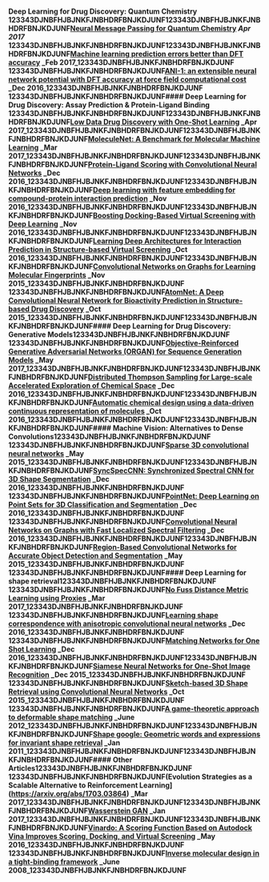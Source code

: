 #### Deep Learning for Drug Discovery: Quantum Chemistry 123343DJNBFHJBJNKFJNBHDRFBNJKDJUNF123343DJNBFHJBJNKFJNBHDRFBNJKDJUNF[Neural Message Passing for Quantum Chemistry](https://arxiv.org/abs/1704.01212) _Apr 2017_ 123343DJNBFHJBJNKFJNBHDRFBNJKDJUNF123343DJNBFHJBJNKFJNBHDRFBNJKDJUNF[Machine learning prediction errors better than DFT accuracy](https://arxiv.org/abs/1702.05532) _Feb 2017_123343DJNBFHJBJNKFJNBHDRFBNJKDJUNF 123343DJNBFHJBJNKFJNBHDRFBNJKDJUNF[ANI-1: an extensible neural network potential with DFT accuracy at force field computational cost](http://pubs.rsc.org/en/content/articlehtml/2017/sc/c6sc05720a) _Dec 2016_123343DJNBFHJBJNKFJNBHDRFBNJKDJUNF 123343DJNBFHJBJNKFJNBHDRFBNJKDJUNF#### Deep Learning for Drug Discovery: Assay Prediction & Protein-Ligand Binding 123343DJNBFHJBJNKFJNBHDRFBNJKDJUNF123343DJNBFHJBJNKFJNBHDRFBNJKDJUNF[Low Data Drug Discovery with One-Shot Learning](http://pubs.acs.org/doi/abs/10.1021/acscentsci.6b00367) _Apr 2017_123343DJNBFHJBJNKFJNBHDRFBNJKDJUNF123343DJNBFHJBJNKFJNBHDRFBNJKDJUNF[MoleculeNet: A Benchmark for Molecular Machine Learning](https://arxiv.org/abs/1703.00564) _Mar 2017_123343DJNBFHJBJNKFJNBHDRFBNJKDJUNF123343DJNBFHJBJNKFJNBHDRFBNJKDJUNF[Protein-Ligand Scoring with Convolutional Neural Networks](https://arxiv.org/abs/1612.02751) _Dec 2016_123343DJNBFHJBJNKFJNBHDRFBNJKDJUNF123343DJNBFHJBJNKFJNBHDRFBNJKDJUNF[Deep learning with feature embedding for compound-protein interaction prediction](http://www.biorxiv.org/content/early/2016/11/07/086033) _Nov 2016_123343DJNBFHJBJNKFJNBHDRFBNJKDJUNF123343DJNBFHJBJNKFJNBHDRFBNJKDJUNF[Boosting Docking-Based Virtual Screening with Deep Learning](http://pubs.acs.org/doi/abs/10.1021/acs.jcim.6b00355) _Nov 2016_123343DJNBFHJBJNKFJNBHDRFBNJKDJUNF123343DJNBFHJBJNKFJNBHDRFBNJKDJUNF[Learning Deep Architectures for Interaction Prediction in Structure-based Virtual Screening](https://arxiv.org/abs/1610.07187) _Oct 2016_123343DJNBFHJBJNKFJNBHDRFBNJKDJUNF123343DJNBFHJBJNKFJNBHDRFBNJKDJUNF[Convolutional Networks on Graphs for Learning Molecular Fingerprints](123343DJNBFHJBJNKFJNBHDRFBNJKDJUNFhttp://papers.nips.cc/paper/5954-convolutional-networks-on-graphs-for-learning-molecular-fingerprints) _Nov 2015_123343DJNBFHJBJNKFJNBHDRFBNJKDJUNF 123343DJNBFHJBJNKFJNBHDRFBNJKDJUNF[AtomNet: A Deep Convolutional Neural Network for Bioactivity Prediction in Structure-based Drug Discovery](https://arxiv.org/abs/1510.02855) _Oct 2015_123343DJNBFHJBJNKFJNBHDRFBNJKDJUNF123343DJNBFHJBJNKFJNBHDRFBNJKDJUNF#### Deep Learning for Drug Discovery: Generative Models123343DJNBFHJBJNKFJNBHDRFBNJKDJUNF 123343DJNBFHJBJNKFJNBHDRFBNJKDJUNF[Objective-Reinforced Generative Adversarial Networks (ORGAN) for Sequence Generation Models](https://arxiv.org/abs/1705.10843) _May 2017_123343DJNBFHJBJNKFJNBHDRFBNJKDJUNF123343DJNBFHJBJNKFJNBHDRFBNJKDJUNF[Distributed Thompson Sampling for Large-scale Accelerated Exploration of Chemical Space](https://bayesopt.github.io/papers/2016/LobatoEdward.pdf) _Dec 2016_123343DJNBFHJBJNKFJNBHDRFBNJKDJUNF123343DJNBFHJBJNKFJNBHDRFBNJKDJUNF[Automatic chemical design using a data-driven continuous representation of molecules](https://arxiv.org/abs/1610.02415) _Oct 2016_123343DJNBFHJBJNKFJNBHDRFBNJKDJUNF123343DJNBFHJBJNKFJNBHDRFBNJKDJUNF#### Machine Vision: Alternatives to Dense Convolutions123343DJNBFHJBJNKFJNBHDRFBNJKDJUNF 123343DJNBFHJBJNKFJNBHDRFBNJKDJUNF[Sparse 3D convolutional neural networks](https://arxiv.org/abs/1505.02890) _May 2015_123343DJNBFHJBJNKFJNBHDRFBNJKDJUNF123343DJNBFHJBJNKFJNBHDRFBNJKDJUNF[SyncSpecCNN: Synchronized Spectral CNN for 3D Shape Segmentation](https://arxiv.org/abs/1612.00606) _Dec 2016_123343DJNBFHJBJNKFJNBHDRFBNJKDJUNF 123343DJNBFHJBJNKFJNBHDRFBNJKDJUNF[PointNet: Deep Learning on Point Sets for 3D Classification and Segmentation](https://arxiv.org/abs/1612.00593) _Dec 2016_123343DJNBFHJBJNKFJNBHDRFBNJKDJUNF 123343DJNBFHJBJNKFJNBHDRFBNJKDJUNF[Convolutional Neural Networks on Graphs with Fast Localized Spectral Filtering](http://papers.nips.cc/paper/6081-convolutional-neural-networks-on-graphs-with-fast-localized-spectral-filtering) _Dec 2016_123343DJNBFHJBJNKFJNBHDRFBNJKDJUNF123343DJNBFHJBJNKFJNBHDRFBNJKDJUNF[Region-Based Convolutional Networks for Accurate Object Detection and Segmentation](http://ieeexplore.ieee.org/abstract/document/7112511/) _May 2015_123343DJNBFHJBJNKFJNBHDRFBNJKDJUNF 123343DJNBFHJBJNKFJNBHDRFBNJKDJUNF#### Deep Learning for shape retrieval123343DJNBFHJBJNKFJNBHDRFBNJKDJUNF 123343DJNBFHJBJNKFJNBHDRFBNJKDJUNF[No Fuss Distance Metric Learning using Proxies](https://arxiv.org/abs/1703.07464) _Mar 2017_123343DJNBFHJBJNKFJNBHDRFBNJKDJUNF 123343DJNBFHJBJNKFJNBHDRFBNJKDJUNF[Learning shape correspondence with anisotropic convolutional neural networks](http://papers.nips.cc/paper/6045-learning-shape-correspondence-with-anisotropic-convolutional-neural-networks) _Dec 2016_123343DJNBFHJBJNKFJNBHDRFBNJKDJUNF 123343DJNBFHJBJNKFJNBHDRFBNJKDJUNF[Matching Networks for One Shot Learning](http://papers.nips.cc/paper/6385-matching-networks-for-one-shot-learning) _Dec 2016_123343DJNBFHJBJNKFJNBHDRFBNJKDJUNF123343DJNBFHJBJNKFJNBHDRFBNJKDJUNF[Siamese Neural Networks for One-Shot Image Recognition](https://pdfs.semanticscholar.org/e669/55e4a24b611c54f9e7f6b178e7cbaddd0fbb.pdf) _Dec 2015_123343DJNBFHJBJNKFJNBHDRFBNJKDJUNF 123343DJNBFHJBJNKFJNBHDRFBNJKDJUNF[Sketch-based 3D Shape Retrieval using Convolutional Neural Networks](123343DJNBFHJBJNKFJNBHDRFBNJKDJUNFhttps://pdfs.semanticscholar.org/7cf2/521ef7f1560e94cb1138cf92034881f61fe2.pdf) _Oct 2015_123343DJNBFHJBJNKFJNBHDRFBNJKDJUNF 123343DJNBFHJBJNKFJNBHDRFBNJKDJUNF[A game-theoretic approach to deformable shape matching](http://ieeexplore.ieee.org/abstract/document/6247674/) _June 2012_123343DJNBFHJBJNKFJNBHDRFBNJKDJUNF123343DJNBFHJBJNKFJNBHDRFBNJKDJUNF[Shape google: Geometric words and expressions for invariant shape retrieval](http://dl.acm.org/citation.cfm?id=1899405) _Jan 2011_123343DJNBFHJBJNKFJNBHDRFBNJKDJUNF123343DJNBFHJBJNKFJNBHDRFBNJKDJUNF#### Other Articles123343DJNBFHJBJNKFJNBHDRFBNJKDJUNF 123343DJNBFHJBJNKFJNBHDRFBNJKDJUNF(Evolution Strategies as a Scalable Alternative to Reinforcement Learning](https://arxiv.org/abs/1703.03864) _Mar 2017_123343DJNBFHJBJNKFJNBHDRFBNJKDJUNF123343DJNBFHJBJNKFJNBHDRFBNJKDJUNF[Wasserstein GAN](https://arxiv.org/abs/1701.07875) _Jan 2017_123343DJNBFHJBJNKFJNBHDRFBNJKDJUNF123343DJNBFHJBJNKFJNBHDRFBNJKDJUNF[Vinardo: A Scoring Function Based on Autodock Vina Improves Scoring, Docking, and Virtual Screening](http://journals.plos.org/plosone/article?id=10.1371/journal.pone.0155183) _May 2016_123343DJNBFHJBJNKFJNBHDRFBNJKDJUNF 123343DJNBFHJBJNKFJNBHDRFBNJKDJUNF[Inverse molecular design in a tight-binding framework](http://aip.scitation.org/doi/abs/10.1063/1.2955756) _June 2008_123343DJNBFHJBJNKFJNBHDRFBNJKDJUNF